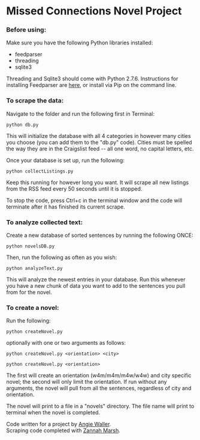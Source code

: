 # Missed Connections Novel Project

### Before using:

Make sure you have the following Python libraries installed:

* feedparser
* threading
* sqlite3

Threading and Sqlite3 should come with Python 2.7.6.  Instructions for installing Feedparser are [here](https://pypi.python.org/pypi/feedparser), or install via Pip on the command line.


### To scrape the data:

Navigate to the folder and run the following first in Terminal:

    python db.py

This will initialize the database with all 4 categories in however many cities you choose (you can add them to the "db.py" code).  Cities must be spelled the way they are in the Craigslist feed -- all one word, no capital letters, etc.

Once your database is set up, run the following:

	python collectListings.py

Keep this running for however long you want.  It will scrape all new listings from the RSS feed every 50 seconds until it is stopped.

To stop the code, press Ctrl+c in the terminal window and the code will terminate after it has finished its current scrape.


### To analyze collected text:  

Create a new database of sorted sentences by running the following ONCE:

	python novelsDB.py

Then, run the following as often as you wish:

	python analyzeText.py

This will analyze the newest entries in your database.  Run this whenever you have a new chunk of data you want to add to the sentences you pull from for the novel.  


### To create a novel:

Run the following:

	python createNovel.py

optionally with one or two arguments as follows:

	python createNovel.py <orientation> <city>

	python createNovel.py <orientation>

The first will create an orientation (w4m/m4m/m4w/w4w) and city specific novel; the second will only limit the orientation.  If run without any arguments, the novel will pull from all the sentences, regardless of city and orientation.  

The novel will print to a file in a "novels" directory.  The file name will print to terminal when the novel is completed.  

Code written for a project by [Angie Waller](http://angiewaller.com/).  
Scraping code completed with [Zannah Marsh](http://zannahbot.com/).